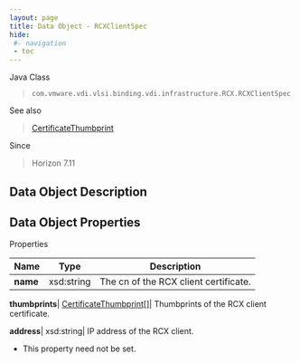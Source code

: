 ```yaml
---
layout: page
title: Data Object - RCXClientSpec
hide:
 #- navigation
 - toc
---
```






Java Class  
> `com.vmware.vdi.vlsi.binding.vdi.infrastructure.RCX.RCXClientSpec`

See also  
> [CertificateThumbprint](vdi.utils.Certificate.CertificateThumbprint.md)

Since  
> Horizon 7.11


## Data Object Description 

## Data Object Properties

Properties

Name |  Type |  Description   
---|---|---  
**name**|  xsd:string|  The cn of the RCX client certificate.   
  
**thumbprints**| [CertificateThumbprint[]](vdi.utils.Certificate.CertificateThumbprint.md)|  Thumbprints of the RCX client certificate.   
  
**address**|  xsd:string|  IP address of the RCX client.   


 * This property need not be set.

  
  
  
   
  
  
